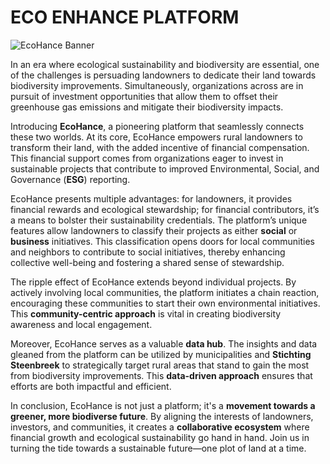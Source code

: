 # ECO ENHANCE PLATFORM

![EcoHance Banner](ecohance-banner.png)

In an era where ecological sustainability and biodiversity are essential, one of the challenges is persuading landowners to dedicate their land towards biodiversity improvements. Simultaneously, organizations across are in pursuit of investment opportunities that allow them to offset their greenhouse gas emissions and mitigate their biodiversity impacts.

Introducing **EcoHance**, a pioneering platform that seamlessly connects these two worlds. At its core, EcoHance empowers rural landowners to transform their land, with the added incentive of financial compensation. This financial support comes from organizations eager to invest in sustainable projects that contribute to improved Environmental, Social, and Governance (**ESG**) reporting.

EcoHance presents multiple advantages: for landowners, it provides financial rewards and ecological stewardship; for financial contributors, it’s a means to bolster their sustainability credentials. The platform’s unique features allow landowners to classify their projects as either **social** or **business** initiatives. This classification opens doors for local communities and neighbors to contribute to social initiatives, thereby enhancing collective well-being and fostering a shared sense of stewardship.

The ripple effect of EcoHance extends beyond individual projects. By actively involving local communities, the platform initiates a chain reaction, encouraging these communities to start their own environmental initiatives. This **community-centric approach** is vital in creating biodiversity awareness and local engagement.

Moreover, EcoHance serves as a valuable **data hub**. The insights and data gleaned from the platform can be utilized by municipalities and **Stichting Steenbreek** to strategically target rural areas that stand to gain the most from biodiversity improvements. This **data-driven approach** ensures that efforts are both impactful and efficient.

In conclusion, EcoHance is not just a platform; it's a **movement towards a greener, more biodiverse future**. By aligning the interests of landowners, investors, and communities, it creates a **collaborative ecosystem** where financial growth and ecological sustainability go hand in hand. Join us in turning the tide towards a sustainable future—one plot of land at a time.
